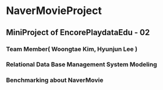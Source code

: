# NaverMovieProject

## MiniProject of EncorePlaydataEdu - 02

### Team Member( Woongtae Kim, Hyunjun Lee )

### Relational Data Base Management System Modeling

### Benchmarking about NaverMovie
